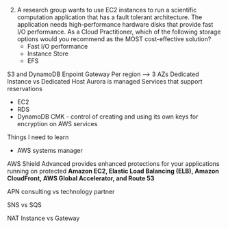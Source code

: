 2. A research group wants to use EC2 instances to run a scientific computation application that has a fault tolerant architecture. The application needs high-performance hardware disks that provide fast I/O performance. As a Cloud Practitioner, which of the following storage options would you recommend as the MOST cost-effective solution?
	- Fast I/O performance
	- Instance Store
	- EFS

S3 and DynamoDB Enpoint Gateway
Per region --> 3 AZs
Dedicated Instance vs Dedicated Host
Aurora is managed
Services that support reservations
- EC2
- RDS
- DynamoDB
CMK - control of creating and using its own keys for encryption on AWS services

Things I need to learn
- AWS systems manager

AWS Shield Advanced provides enhanced protections for your applications running on protected **Amazon EC2, Elastic Load Balancing (ELB), Amazon CloudFront, AWS Global Accelerator, and Route 53**

APN consulting vs technology partner

SNS vs SQS

NAT Instance vs Gateway